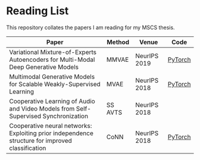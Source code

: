 # Reading List

This repository collates the papers I am reading for my MSCS thesis.

|Paper|Method|Venue|Code|
|-----|------|-----|----|
|Variational Mixture-of-Experts Autoencoders for Multi-Modal Deep Generative Models|MMVAE|NeurIPS 2019|[PyTorch](https://github.com/iffsid/mmvae)|
|Multimodal Generative Models for Scalable Weakly-Supervised Learning|MVAE|NeurIPS 2018|[PyTorch](https://github.com/mhw32/multimodal-vae-public)|
|Cooperative Learning of Audio and Video Models from Self-Supervised Synchronization|SS AVTS|NeurIPS 2018||
|Cooperative neural networks: Exploiting prior independence structure for improved classification|CoNN|NeurIPS 2018|[PyTorch](https://github.com/Harshs27/CoNN)|
